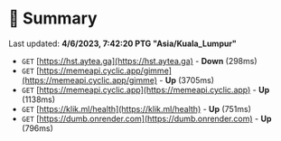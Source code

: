 # 📖 Summary
Last updated: **4/6/2023, 7:42:20 PTG "Asia/Kuala_Lumpur"**

- `GET` [https://hst.aytea.ga](https://hst.aytea.ga) - **Down** (298ms)
- `GET` [https://memeapi.cyclic.app/gimme](https://memeapi.cyclic.app/gimme) - **Up** (3705ms)
- `GET` [https://memeapi.cyclic.app](https://memeapi.cyclic.app) - **Up** (1138ms)
- `GET` [https://klik.ml/health](https://klik.ml/health) - **Up** (751ms)
- `GET` [https://dumb.onrender.com](https://dumb.onrender.com) - **Up** (796ms)
